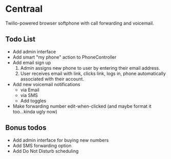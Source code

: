 # Centraal

Twilio-powered browser softphone with call forwarding and voicemail.

## Todo List

- Add admin interface
- Add smart "my phone" action to PhoneController
- Add email sign up
    1. Admin assigns new phone to user by entering their email address.
    2. User receives email with link, clicks link, logs in, phone automatically associated with their account.
- Add new voicemail notifications
    - via Email
    - via SMS
    - Add toggles
- Make forwarding number edit-when-clicked (and maybe format it too...kinda ugly now)

## Bonus todos

- Add admin interface for buying new numbers
- Add SMS forwarding option
- Add Do Not Disturb scheduling